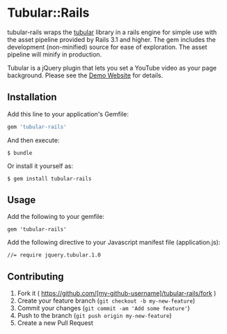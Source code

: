 # Tubular::Rails

tubular-rails wraps the [tubular](https://github.com/mccambridge/tubular) library in a rails
engine for simple use with the asset pipeline provided by Rails 3.1 and higher.
The gem includes the development (non-minified) source for ease of exploration.
The asset pipeline will minify in production.

Tubular is a jQuery plugin that lets you set a YouTube video as your page background.
Please see the [Demo Website](http://www.seanmccambridge.com/tubular/) for details.

## Installation

Add this line to your application's Gemfile:

```ruby
gem 'tubular-rails'
```

And then execute:

    $ bundle

Or install it yourself as:

    $ gem install tubular-rails

## Usage

Add the following to your gemfile:

    gem 'tubular-rails'

Add the following directive to your Javascript manifest file (application.js):

    //= require jquery.tubular.1.0

## Contributing

1. Fork it ( https://github.com/[my-github-username]/tubular-rails/fork )
2. Create your feature branch (`git checkout -b my-new-feature`)
3. Commit your changes (`git commit -am 'Add some feature'`)
4. Push to the branch (`git push origin my-new-feature`)
5. Create a new Pull Request

